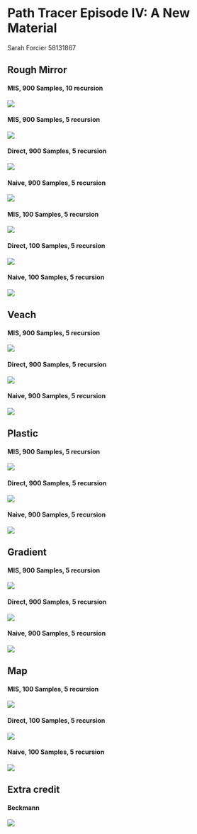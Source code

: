 Path Tracer Episode IV: A New Material
======================

Sarah Forcier
58131867

Rough Mirror
------------
#### MIS, 900 Samples, 10 recursion
![](./roughmirror900SamplesMIS_m10.png)
#### MIS, 900 Samples, 5 recursion
![](./roughmirror900SamplesMIS_m.png)
#### Direct, 900 Samples, 5 recursion
![](./roughmirror900SamplesDirect_m.png)
#### Naive, 900 Samples, 5 recursion
![](./roughmirror900SamplesNaive_m.png)
#### MIS, 100 Samples, 5 recursion
![](./roughmirror100SamplesMIS_m.png)
#### Direct, 100 Samples, 5 recursion
![](./roughmirror100SamplesDirect_m.png)
#### Naive, 100 Samples, 5 recursion
![](./roughmirror100SamplesNaive_m.png)

Veach
---------
#### MIS, 900 Samples, 5 recursion
![](./Veach900MIS_m.png)
#### Direct, 900 Samples, 5 recursion
![](./Veach900Direct_m.png)
#### Naive, 900 Samples, 5 recursion
![](./Veach900Naive_m.png)

Plastic
--------------
#### MIS, 900 Samples, 5 recursion
![](./plastic900MIS_m.png)
#### Direct, 900 Samples, 5 recursion
![](./plastic900Direct_m.png)
#### Naive, 900 Samples, 5 recursion
![](./plastic900Naive_m.png)

Gradient
--------------
#### MIS, 900 Samples, 5 recursion
![](./gradient900MIS.png)
#### Direct, 900 Samples, 5 recursion
![](./gradient900Direct.png)
#### Naive, 900 Samples, 5 recursion
![](./gradient900Naive.png)

Map
--------------
#### MIS, 100 Samples, 5 recursion
![](./map100MIS.png)
#### Direct, 100 Samples, 5 recursion
![](./map100Direct.png)
#### Naive, 100 Samples, 5 recursion
![](./map100Naive.png)

Extra credit 
-----------
#### Beckmann
![](./roughmirror900SamplesMIS_mbeckmann.png)
